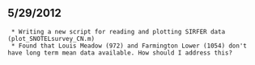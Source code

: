 5/29/2012
---------

` * Writing a new script for reading and plotting SIRFER data (plot_SNOTELsurvey_CN.m)`\
` * Found that Louis Meadow (972) and Farmington Lower (1054) don't have long term mean data available. How should I address this?`

